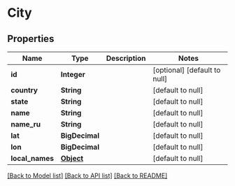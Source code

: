 # City
## Properties

Name | Type | Description | Notes
------------ | ------------- | ------------- | -------------
**id** | **Integer** |  | [optional] [default to null]
**country** | **String** |  | [default to null]
**state** | **String** |  | [default to null]
**name** | **String** |  | [default to null]
**name\_ru** | **String** |  | [default to null]
**lat** | **BigDecimal** |  | [default to null]
**lon** | **BigDecimal** |  | [default to null]
**local\_names** | [**Object**](.md) |  | [default to null]

[[Back to Model list]](../swagger.md#documentation-for-models) [[Back to API list]](../swagger.md#documentation-for-api-endpoints) [[Back to README]](../swagger.md)

